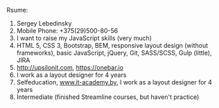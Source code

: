 Rsume:

1. Sergey Lebedinsky
2. Mobile Phone: +375(29)500-80-56
3. I want to raise my JavaScript skills (very much)
4. HTML 5, CSS 3, Bootstrap, BEM, responsive layout design (without frameworks), basic JavaScript, jQuery, Git, SASS/SCSS, Gulp (little), JIRA
5. http://upsilonit.com, https://onebar.io
6. I work as a layout designer for 4 years
7. Selfeducation, www.it-academy.by, I work as a layout designer for 4 years
8. Intermediate (finished Streamline courses, but haven't practice)